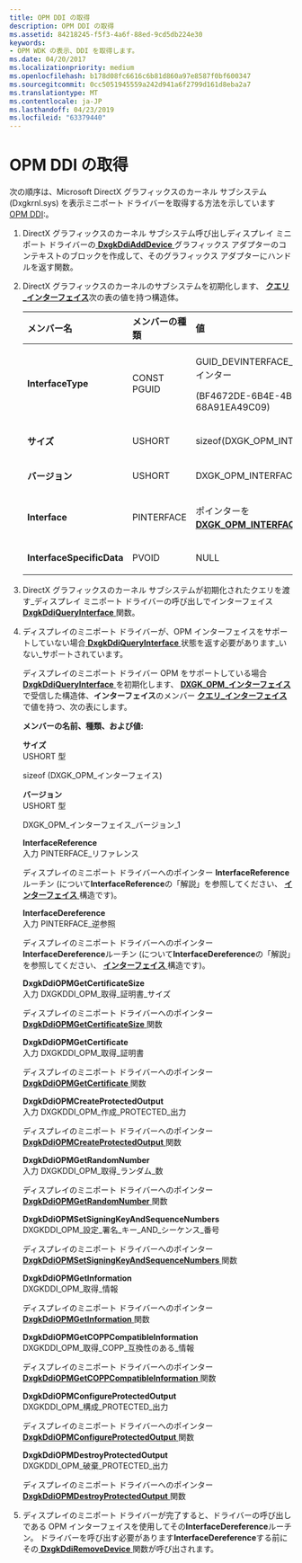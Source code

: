 ```yaml
---
title: OPM DDI の取得
description: OPM DDI の取得
ms.assetid: 84218245-f5f3-4a6f-88ed-9cd5db224e30
keywords:
- OPM WDK の表示、DDI を取得します。
ms.date: 04/20/2017
ms.localizationpriority: medium
ms.openlocfilehash: b178d08fc6616c6b81d860a97e8587f0bf600347
ms.sourcegitcommit: 0cc5051945559a242d941a6f2799d161d8eba2a7
ms.translationtype: MT
ms.contentlocale: ja-JP
ms.lasthandoff: 04/23/2019
ms.locfileid: "63379440"
---
```

# <a name="retrieving-the-opm-ddi"></a>OPM DDI の取得


次の順序は、Microsoft DirectX グラフィックスのカーネル サブシステム (Dxgkrnl.sys) を表示ミニポート ドライバーを取得する方法を示しています[OPM DDI](supporting-output-protection-manager.md):。

1. DirectX グラフィックスのカーネル サブシステム呼び出しディスプレイ ミニポート ドライバーの[ **DxgkDdiAddDevice** ](https://msdn.microsoft.com/library/windows/hardware/ff559586)グラフィックス アダプターのコンテキストのブロックを作成して、そのグラフィックス アダプターにハンドルを返す関数。

2. DirectX グラフィックスのカーネルのサブシステムを初期化します、 [**クエリ\_インターフェイス**](https://msdn.microsoft.com/library/windows/hardware/ff569225)次の表の値を持つ構造体。

   <table>
   <colgroup>
   <col width="33%" />
   <col width="33%" />
   <col width="33%" />
   </colgroup>
   <thead>
   <tr class="header">
   <th align="left">メンバー名</th>
   <th align="left">メンバーの種類</th>
   <th align="left">値</th>
   </tr>
   </thead>
   <tbody>
   <tr class="odd">
   <td align="left"><p><strong>InterfaceType</strong></p></td>
   <td align="left"><p>CONST PGUID</p></td>
   <td align="left"><p>GUID_DEVINTERFACE_OPM へのポインター</p>
   <p>(BF4672DE-6B4E-4BE4-A325-68A91EA49C09)</p></td>
   </tr>
   <tr class="even">
   <td align="left"><p><strong>サイズ</strong></p></td>
   <td align="left"><p>USHORT</p></td>
   <td align="left"><p>sizeof(DXGK_OPM_INTERFACE)</p></td>
   </tr>
   <tr class="odd">
   <td align="left"><p><strong>バージョン</strong></p></td>
   <td align="left"><p>USHORT</p></td>
   <td align="left"><p>DXGK_OPM_INTERFACE_VERSION_1</p></td>
   </tr>
   <tr class="even">
   <td align="left"><p><strong>Interface</strong></p></td>
   <td align="left"><p>PINTERFACE</p></td>
   <td align="left"><p>ポインターを<a href="https://msdn.microsoft.com/library/windows/hardware/ff561986" data-raw-source="[&lt;strong&gt;DXGK_OPM_INTERFACE&lt;/strong&gt;](https://msdn.microsoft.com/library/windows/hardware/ff561986)"> <strong>DXGK_OPM_INTERFACE</strong> </a>構造体</p></td>
   </tr>
   <tr class="odd">
   <td align="left"><p><strong>InterfaceSpecificData</strong></p></td>
   <td align="left"><p>PVOID</p></td>
   <td align="left"><p>NULL</p></td>
   </tr>
   </tbody>
   </table>

     

3. DirectX グラフィックスのカーネル サブシステムが初期化されたクエリを渡す\_ディスプレイ ミニポート ドライバーの呼び出しでインターフェイス[ **DxgkDdiQueryInterface** ](https://msdn.microsoft.com/library/windows/hardware/ff559764)関数。

4. ディスプレイのミニポート ドライバーが、OPM インターフェイスをサポートしていない場合[ **DxgkDdiQueryInterface** ](https://msdn.microsoft.com/library/windows/hardware/ff559764)状態を返す必要があります\_いない\_サポートされています。

   ディスプレイのミニポート ドライバー OPM をサポートしている場合[ **DxgkDdiQueryInterface** ](https://msdn.microsoft.com/library/windows/hardware/ff559764)を初期化します、 [ **DXGK\_OPM\_インターフェイス**](https://msdn.microsoft.com/library/windows/hardware/ff561986)で受信した構造体、**インターフェイス**のメンバー [**クエリ\_インターフェイス**](https://msdn.microsoft.com/library/windows/hardware/ff569225)で値を持つ、次の表にします。

   **メンバーの名前、種類、および値:**

   <span id="Size"></span><span id="size"></span><span id="SIZE"></span>**サイズ**  
   USHORT 型

   sizeof (DXGK\_OPM\_インターフェイス)

   <span id="Version"></span><span id="version"></span><span id="VERSION"></span>**バージョン**  
   USHORT 型

   DXGK\_OPM\_インターフェイス\_バージョン\_1

   <span id="InterfaceReference"></span><span id="interfacereference"></span><span id="INTERFACEREFERENCE"></span>**InterfaceReference**  
   入力 PINTERFACE\_リファレンス

   ディスプレイのミニポート ドライバーへのポインター **InterfaceReference**ルーチン (について**InterfaceReference**の「解説」を参照してください、 [**インターフェイス** ](https://msdn.microsoft.com/library/windows/hardware/ff547825)構造です)。

   <span id="InterfaceDereference"></span><span id="interfacedereference"></span><span id="INTERFACEDEREFERENCE"></span>**InterfaceDereference**  
   入力 PINTERFACE\_逆参照

   ディスプレイのミニポート ドライバーへのポインター **InterfaceDereference**ルーチン (について**InterfaceDereference**の「解説」を参照してください、 [**インターフェイス** ](https://msdn.microsoft.com/library/windows/hardware/ff547825)構造です)。

   <span id="DxgkDdiOPMGetCertificateSize"></span><span id="dxgkddiopmgetcertificatesize"></span><span id="DXGKDDIOPMGETCERTIFICATESIZE"></span>**DxgkDdiOPMGetCertificateSize**  
   入力 DXGKDDI\_OPM\_取得\_証明書\_サイズ

   ディスプレイのミニポート ドライバーへのポインター [ **DxgkDdiOPMGetCertificateSize** ](https://msdn.microsoft.com/library/windows/hardware/ff559715)関数

   <span id="DxgkDdiOPMGetCertificate"></span><span id="dxgkddiopmgetcertificate"></span><span id="DXGKDDIOPMGETCERTIFICATE"></span>**DxgkDdiOPMGetCertificate**  
   入力 DXGKDDI\_OPM\_取得\_証明書

   ディスプレイのミニポート ドライバーへのポインター [ **DxgkDdiOPMGetCertificate** ](https://msdn.microsoft.com/library/windows/hardware/ff559711)関数

   <span id="DxgkDdiOPMCreateProtectedOutput"></span><span id="dxgkddiopmcreateprotectedoutput"></span><span id="DXGKDDIOPMCREATEPROTECTEDOUTPUT"></span>**DxgkDdiOPMCreateProtectedOutput**  
   入力 DXGKDDI\_OPM\_作成\_PROTECTED\_出力

   ディスプレイのミニポート ドライバーへのポインター [ **DxgkDdiOPMCreateProtectedOutput** ](https://msdn.microsoft.com/library/windows/hardware/ff559705)関数

   <span id="DxgkDdiOPMGetRandomNumber"></span><span id="dxgkddiopmgetrandomnumber"></span><span id="DXGKDDIOPMGETRANDOMNUMBER"></span>**DxgkDdiOPMGetRandomNumber**  
   入力 DXGKDDI\_OPM\_取得\_ランダム\_数

   ディスプレイのミニポート ドライバーへのポインター [ **DxgkDdiOPMGetRandomNumber** ](https://msdn.microsoft.com/library/windows/hardware/ff559730)関数

   <span id="DxgkDdiOPMSetSigningKeyAndSequenceNumbers"></span><span id="dxgkddiopmsetsigningkeyandsequencenumbers"></span><span id="DXGKDDIOPMSETSIGNINGKEYANDSEQUENCENUMBERS"></span>**DxgkDdiOPMSetSigningKeyAndSequenceNumbers**  
   DXGKDDI\_OPM\_設定\_署名\_キー\_AND\_シーケンス\_番号

   ディスプレイのミニポート ドライバーへのポインター [ **DxgkDdiOPMSetSigningKeyAndSequenceNumbers** ](https://msdn.microsoft.com/library/windows/hardware/ff559735)関数

   <span id="DxgkDdiOPMGetInformation"></span><span id="dxgkddiopmgetinformation"></span><span id="DXGKDDIOPMGETINFORMATION"></span>**DxgkDdiOPMGetInformation**  
   DXGKDDI\_OPM\_取得\_情報

   ディスプレイのミニポート ドライバーへのポインター [ **DxgkDdiOPMGetInformation** ](https://msdn.microsoft.com/library/windows/hardware/ff559725)関数

   <span id="DxgkDdiOPMGetCOPPCompatibleInformation"></span><span id="dxgkddiopmgetcoppcompatibleinformation"></span><span id="DXGKDDIOPMGETCOPPCOMPATIBLEINFORMATION"></span>**DxgkDdiOPMGetCOPPCompatibleInformation**  
   DXGKDDI\_OPM\_取得\_COPP\_互換性のある\_情報

   ディスプレイのミニポート ドライバーへのポインター [ **DxgkDdiOPMGetCOPPCompatibleInformation** ](https://msdn.microsoft.com/library/windows/hardware/ff559720)関数

   <span id="DxgkDdiOPMConfigureProtectedOutput"></span><span id="dxgkddiopmconfigureprotectedoutput"></span><span id="DXGKDDIOPMCONFIGUREPROTECTEDOUTPUT"></span>**DxgkDdiOPMConfigureProtectedOutput**  
   DXGKDDI\_OPM\_構成\_PROTECTED\_出力

   ディスプレイのミニポート ドライバーへのポインター [ **DxgkDdiOPMConfigureProtectedOutput** ](https://msdn.microsoft.com/library/windows/hardware/ff559701)関数

   <span id="DxgkDdiOPMDestroyProtectedOutput"></span><span id="dxgkddiopmdestroyprotectedoutput"></span><span id="DXGKDDIOPMDESTROYPROTECTEDOUTPUT"></span>**DxgkDdiOPMDestroyProtectedOutput**  
   DXGKDDI\_OPM\_破棄\_PROTECTED\_出力

   ディスプレイのミニポート ドライバーへのポインター [ **DxgkDdiOPMDestroyProtectedOutput** ](https://msdn.microsoft.com/library/windows/hardware/ff559708)関数

5. ディスプレイのミニポート ドライバーが完了すると、ドライバーの呼び出しである OPM インターフェイスを使用してその**InterfaceDereference**ルーチン。 ドライバーを呼び出す必要があります**InterfaceDereference**する前にその[ **DxgkDdiRemoveDevice** ](https://msdn.microsoft.com/library/windows/hardware/ff559789)関数が呼び出されます。

 

 





